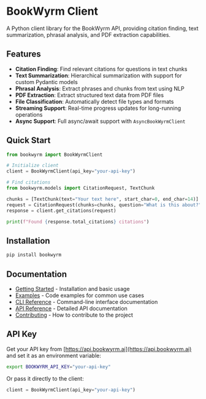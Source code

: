# BookWyrm Client

A Python client library for the BookWyrm API, providing citation finding, text summarization, phrasal analysis, and PDF extraction capabilities.

## Features

- **Citation Finding**: Find relevant citations for questions in text chunks
- **Text Summarization**: Hierarchical summarization with support for custom Pydantic models
- **Phrasal Analysis**: Extract phrases and chunks from text using NLP
- **PDF Extraction**: Extract structured text data from PDF files
- **File Classification**: Automatically detect file types and formats
- **Streaming Support**: Real-time progress updates for long-running operations
- **Async Support**: Full async/await support with `AsyncBookWyrmClient`

## Quick Start

```python
from bookwyrm import BookWyrmClient

# Initialize client
client = BookWyrmClient(api_key="your-api-key")

# Find citations
from bookwyrm.models import CitationRequest, TextChunk

chunks = [TextChunk(text="Your text here", start_char=0, end_char=14)]
request = CitationRequest(chunks=chunks, question="What is this about?")
response = client.get_citations(request)

print(f"Found {response.total_citations} citations")
```

## Installation

```bash
pip install bookwyrm
```

## Documentation

- [Getting Started](getting-started.md) - Installation and basic usage
- [Examples](examples.md) - Code examples for common use cases
- [CLI Reference](cli.md) - Command-line interface documentation
- [API Reference](api/) - Detailed API documentation
- [Contributing](contributing.md) - How to contribute to the project

## API Key

Get your API key from [https://api.bookwyrm.ai](https://api.bookwyrm.ai) and set it as an environment variable:

```bash
export BOOKWYRM_API_KEY="your-api-key"
```

Or pass it directly to the client:

```python
client = BookWyrmClient(api_key="your-api-key")
```
